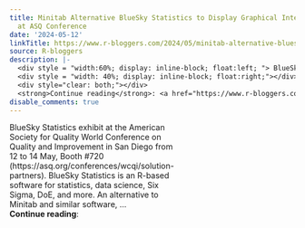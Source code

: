 ```yaml
---
title: Minitab Alternative BlueSky Statistics to Display Graphical Interface to R
  at ASQ Conference
date: '2024-05-12'
linkTitle: https://www.r-bloggers.com/2024/05/minitab-alternative-bluesky-statistics-to-display-graphical-interface-to-r-at-asq-conference/
source: R-bloggers
description: |-
  <div style = "width:60%; display: inline-block; float:left; "> BlueSky Statistics exhibit at the American Society for Quality World Conference on Quality and Improvement in San Diego from 12 to 14 May, Booth #720 (https://asq.org/conferences/wcqi/solution-partners). BlueSky Statistics is an R-based software for statistics, data science, Six Sigma, DoE, and more. An alternative to Minitab and similar software, ...</div>
  <div style = "width: 40%; display: inline-block; float:right;"></div>
  <div style="clear: both;"></div>
  <strong>Continue reading</strong>: <a href="https://www.r-bloggers.com/2024/ ...
disable_comments: true
---
```

<div style = "width:60%; display: inline-block; float:left; "> BlueSky Statistics exhibit at the American Society for Quality World Conference on Quality and Improvement in San Diego from 12 to 14 May, Booth #720 (https://asq.org/conferences/wcqi/solution-partners). BlueSky Statistics is an R-based software for statistics, data science, Six Sigma, DoE, and more. An alternative to Minitab and similar software, ...</div>
<div style = "width: 40%; display: inline-block; float:right;"></div>
<div style="clear: both;"></div>
<strong>Continue reading</strong>: <a href="https://www.r-bloggers.com/2024/ ...